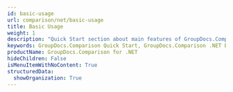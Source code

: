 ```yaml
---
id: basic-usage
url: comparison/net/basic-usage
title: Basic Usage
weight: 1
description: "Quick Start section about main features of GroupDocs.Comparison API, describes how to compare documents with just couple lines of code."
keywords: GroupDocs.Comparison Quick Start, GroupDocs.Comparison .NET Basic Usage, GroupDocs.Comparison Quick Start C#, GroupDocs.Comparison Get Started
productName: GroupDocs.Comparison for .NET
hideChildren: False
isMenuItemWithNoContent: True
structuredData:
  showOrganization: True
---
```

